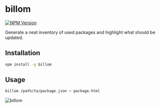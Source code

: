 billom
======

[![NPM Version][npm-image]](https://npmjs.org/package/billom)

Generate a neat inventory of used packages and highlight what should be
updated.

## Installation

```bash
npm install -g billom
```

## Usage

```bash
billom /path/to/package.json > package.html
```

![billom](https://cloud.githubusercontent.com/assets/125062/7953961/5107a29e-09cb-11e5-9dc4-82aa061a9cef.png)

[npm-image]: https://img.shields.io/npm/v/billom.svg?style=flat
